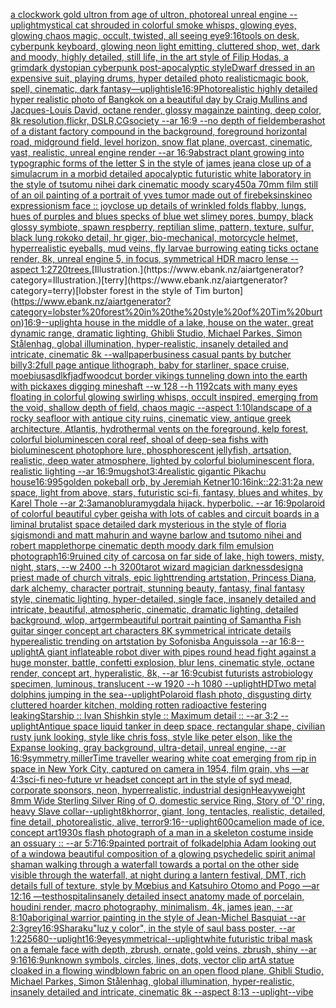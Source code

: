 [a clockwork gold ultron from age of ultron, photoreal unreal engine --uplight](https://www.ebank.nz/aiartgenerator?category=a%20clockwork%20gold%20ultron%20from%20age%20of%20ultron%2C%20photoreal%20unreal%20engine%20--uplight)[mystical cat shrouded in colorful smoke whisps, glowing eyes, glowing chaos magic, occult, twisted, all seeing eye](https://www.ebank.nz/aiartgenerator?category=mystical%20cat%20shrouded%20in%20colorful%20smoke%20whisps%2C%20glowing%20eyes%2C%20glowing%20chaos%20magic%2C%20occult%2C%20twisted%2C%20all%20seeing%20eye)[9:16](https://www.ebank.nz/aiartgenerator?category=9%3A16)[tools on desk, cyberpunk keyboard, glowing neon light emitting, cluttered shop, wet, dark and moody, highly detailed, still life, in the art style of Filip Hodas, a grimdark dystopian cyberpunk post-apocalyptic style](https://www.ebank.nz/aiartgenerator?category=tools%20on%20desk%2C%20cyberpunk%20keyboard%2C%20glowing%20neon%20light%20emitting%2C%20cluttered%20shop%2C%20wet%2C%20dark%20and%20moody%2C%20highly%20detailed%2C%20still%20life%2C%20in%20the%20art%20style%20of%20Filip%20Hodas%2C%20a%20grimdark%20dystopian%20cyberpunk%20post-apocalyptic%20style)[Dwarf dressed in an expensive suit, playing drums, hyper detailed photo realistic](https://www.ebank.nz/aiartgenerator?category=Dwarf%20dressed%20in%20an%20expensive%20suit%2C%20playing%20drums%2C%20hyper%20detailed%20photo%20realistic)[magic book, spell, cinematic, dark fantasy](https://www.ebank.nz/aiartgenerator?category=magic%20book%2C%20spell%2C%20cinematic%2C%20dark%20fantasy)[—uplight](https://www.ebank.nz/aiartgenerator?category=%E2%80%94uplight)[isle](https://www.ebank.nz/aiartgenerator?category=isle)[16:9](https://www.ebank.nz/aiartgenerator?category=16%3A9)[Photorealistic highly detailed hyper realistic photo of Bangkok on a beautiful day by Craig Mullins and Jacques-Louis David, octane render, glossy magainze painting, deep color, 8k resolution,flickr, DSLR,CGsociety  --ar 16:9 --no depth of field](https://www.ebank.nz/aiartgenerator?category=Photorealistic%20highly%20detailed%20hyper%20realistic%20photo%20of%20Bangkok%20on%20a%20beautiful%20day%20by%20Craig%20Mullins%20and%20Jacques-Louis%20David%2C%20octane%20render%2C%20glossy%20magainze%20painting%2C%20deep%20color%2C%208k%20resolution%2Cflickr%2C%20DSLR%2CCGsociety%20%20--ar%2016%3A9%20--no%20depth%20of%20field)[embera](https://www.ebank.nz/aiartgenerator?category=embera)[shot of a distant factory compound in the background, foreground horizontal road, midground field, level horizon, snow flat plane, overcast, cinematic, vast, realistic, unreal engine render --ar 16:9](https://www.ebank.nz/aiartgenerator?category=shot%20of%20a%20distant%20factory%20compound%20in%20the%20background%2C%20foreground%20horizontal%20road%2C%20midground%20field%2C%20level%20horizon%2C%20snow%20flat%20plane%2C%20overcast%2C%20cinematic%2C%20vast%2C%20realistic%2C%20unreal%20engine%20render%20--ar%2016%3A9)[abstract plant growing into typographic forms of the letter S in the style of james jean](https://www.ebank.nz/aiartgenerator?category=abstract%20plant%20growing%20into%20typographic%20forms%20of%20the%20letter%20S%20in%20the%20style%20of%20james%20jean)[a close up of a simulacrum in a morbid detailed apocalyptic futuristic white laboratory in the style of tsutomu nihei dark cinematic moody scary](https://www.ebank.nz/aiartgenerator?category=a%20close%20up%20of%20a%20simulacrum%20in%20a%20morbid%20detailed%20apocalyptic%20futuristic%20white%20laboratory%20in%20the%20style%20of%20tsutomu%20nihei%20dark%20cinematic%20moody%20scary)[450](https://www.ebank.nz/aiartgenerator?category=450)[a 70mm film still of an oil painting of a portrait of yves tumor made out of fire](https://www.ebank.nz/aiartgenerator?category=a%2070mm%20film%20still%20of%20an%20oil%20painting%20of%20a%20portrait%20of%20yves%20tumor%20made%20out%20of%20fire)[beksinski](https://www.ebank.nz/aiartgenerator?category=beksinski)[neo expressionism face :: joy](https://www.ebank.nz/aiartgenerator?category=neo%20expressionism%20face%20%3A%3A%20joy)[close up details of wrinkled folds flabby, lungs, hues of purples and blues specks of blue wet slimey pores, bumpy, black glossy symbiote, spawn respberry, reptilian slime, pattern, texture, sulfur, black lung rokoko detail, hr giger, bio-mechanical, motorcycle helmet, hyperrealistic eyeballs, mud veins, fly larvae burrowing eating ticks octane render, 8k, unreal engine 5, in focus, symmetrical HDR macro lense --aspect 1:2](https://www.ebank.nz/aiartgenerator?category=close%20up%20details%20of%20wrinkled%20folds%20flabby%2C%20lungs%2C%20hues%20of%20purples%20and%20blues%20specks%20of%20blue%20wet%20slimey%20pores%2C%20bumpy%2C%20black%20glossy%20symbiote%2C%20spawn%20respberry%2C%20reptilian%20slime%2C%20pattern%2C%20texture%2C%20sulfur%2C%20black%20lung%20rokoko%20detail%2C%20hr%20giger%2C%20bio-mechanical%2C%20motorcycle%20helmet%2C%20hyperrealistic%20eyeballs%2C%20mud%20veins%2C%20fly%20larvae%20burrowing%20eating%20ticks%20octane%20render%2C%208k%2C%20unreal%20engine%205%2C%20in%20focus%2C%20symmetrical%20HDR%20macro%20lense%20--aspect%201%3A2)[720](https://www.ebank.nz/aiartgenerator?category=720)[trees.](https://www.ebank.nz/aiartgenerator?category=trees.)[Illustration.](https://www.ebank.nz/aiartgenerator?category=Illustration.)[terry](https://www.ebank.nz/aiartgenerator?category=terry)[lobster forest in the style of Tim burton](https://www.ebank.nz/aiartgenerator?category=lobster%20forest%20in%20the%20style%20of%20Tim%20burton)[16:9](https://www.ebank.nz/aiartgenerator?category=16%3A9)[--uplight](https://www.ebank.nz/aiartgenerator?category=--uplight)[a house in the middle of a lake, house on the water, great dynamic range, dramatic lighting, Ghibli Studio, Michael Parkes, Simon Stålenhag, global illumination, hyper-realistic, insanely detailed and intricate, cinematic 8k --wallpaper](https://www.ebank.nz/aiartgenerator?category=a%20house%20in%20the%20middle%20of%20a%20lake%2C%20house%20on%20the%20water%2C%20great%20dynamic%20range%2C%20dramatic%20lighting%2C%20Ghibli%20Studio%2C%20Michael%20Parkes%2C%20Simon%20St%C3%A5lenhag%2C%20global%20illumination%2C%20hyper-realistic%2C%20insanely%20detailed%20and%20intricate%2C%20cinematic%208k%20--wallpaper)[business casual pants by butcher billy](https://www.ebank.nz/aiartgenerator?category=business%20casual%20pants%20by%20butcher%20billy)[3:2](https://www.ebank.nz/aiartgenerator?category=3%3A2)[full page antique lithograph, baby for starliner, space cruise, moebius](https://www.ebank.nz/aiartgenerator?category=full%20page%20antique%20lithograph%2C%20baby%20for%20starliner%2C%20space%20cruise%2C%20moebius)[asdlkfjadf](https://www.ebank.nz/aiartgenerator?category=asdlkfjadf)[woodcut border vikings tunneling down into the earth with pickaxes digging mineshaft --w 128 --h 1192](https://www.ebank.nz/aiartgenerator?category=woodcut%20border%20vikings%20tunneling%20down%20into%20the%20earth%20with%20pickaxes%20digging%20mineshaft%20--w%20128%20--h%201192)[cats with many eyes floating in colorful glowing swirling whisps, occult inspired, emerging from the void, shallow depth of field, chaos magic --aspect 1:10](https://www.ebank.nz/aiartgenerator?category=cats%20with%20many%20eyes%20floating%20in%20colorful%20glowing%20swirling%20whisps%2C%20occult%20inspired%2C%20emerging%20from%20the%20void%2C%20shallow%20depth%20of%20field%2C%20chaos%20magic%20--aspect%201%3A10)[landscape of a rocky seafloor with antique city ruins, cinematic view, antique greek architecture, Atlantis, hydrothermal vents on the foreground, kelp forest, colorful bioluminescen coral reef, shoal of deep-sea fishs with bioluminescent photophore lure, phosphorescent jellyfish, artsation, realistic, deep water atmosphere, lighted by colorful bioluminescent flora, realistic lighting  --ar 16:9](https://www.ebank.nz/aiartgenerator?category=landscape%20of%20a%20rocky%20seafloor%20with%20antique%20city%20ruins%2C%20cinematic%20view%2C%20antique%20greek%20architecture%2C%20Atlantis%2C%20hydrothermal%20vents%20on%20the%20foreground%2C%20kelp%20forest%2C%20colorful%20bioluminescen%20coral%20reef%2C%20shoal%20of%20deep-sea%20fishs%20with%20bioluminescent%20photophore%20lure%2C%20phosphorescent%20jellyfish%2C%20artsation%2C%20realistic%2C%20deep%20water%20atmosphere%2C%20lighted%20by%20colorful%20bioluminescent%20flora%2C%20realistic%20lighting%20%20--ar%2016%3A9)[mugshot](https://www.ebank.nz/aiartgenerator?category=mugshot)[3:4](https://www.ebank.nz/aiartgenerator?category=3%3A4)[realistic gigantic Pikachu house](https://www.ebank.nz/aiartgenerator?category=realistic%20gigantic%20Pikachu%20house)[16:9](https://www.ebank.nz/aiartgenerator?category=16%3A9)[95](https://www.ebank.nz/aiartgenerator?category=95)[golden pokeball orb, by Jeremiah Ketner](https://www.ebank.nz/aiartgenerator?category=golden%20pokeball%20orb%2C%20by%20Jeremiah%20Ketner)[10:16](https://www.ebank.nz/aiartgenerator?category=10%3A16)[ink::2](https://www.ebank.nz/aiartgenerator?category=ink%3A%3A2)[2:3](https://www.ebank.nz/aiartgenerator?category=2%3A3)[1:2](https://www.ebank.nz/aiartgenerator?category=1%3A2)[a new space, light from above, stars, futuristic sci-fi, fantasy, blues and whites, by Karel Thole --ar 2:3](https://www.ebank.nz/aiartgenerator?category=a%20new%20space%2C%20light%20from%20above%2C%20stars%2C%20futuristic%20sci-fi%2C%20fantasy%2C%20blues%20and%20whites%2C%20by%20Karel%20Thole%20--ar%202%3A3)[amano](https://www.ebank.nz/aiartgenerator?category=amano)[blur](https://www.ebank.nz/aiartgenerator?category=blur)[amygdala hijack.  hyperbolic.  --ar 16:9](https://www.ebank.nz/aiartgenerator?category=amygdala%20hijack.%20%20hyperbolic.%20%20--ar%2016%3A9)[polaroid of colorful beautiful cyber geisha with lots of cables and circuit boards in a liminal brutalist space detailed dark mysterious in the style of floria sigismondi and matt mahurin and wayne barlow and tsutomo nihei and robert mapplethorpe cinematic depth moody dark film emulsion photograph](https://www.ebank.nz/aiartgenerator?category=polaroid%20of%20colorful%20beautiful%20cyber%20geisha%20with%20lots%20of%20cables%20and%20circuit%20boards%20in%20a%20liminal%20brutalist%20space%20detailed%20dark%20mysterious%20in%20the%20style%20of%20floria%20sigismondi%20and%20matt%20mahurin%20and%20wayne%20barlow%20and%20tsutomo%20nihei%20and%20robert%20mapplethorpe%20cinematic%20depth%20moody%20dark%20film%20emulsion%20photograph)[16:9](https://www.ebank.nz/aiartgenerator?category=16%3A9)[ruined city of carcosa on far side of lake, high towers, misty, night, stars, --w 2400 --h 3200](https://www.ebank.nz/aiartgenerator?category=ruined%20city%20of%20carcosa%20on%20far%20side%20of%20lake%2C%20high%20towers%2C%20misty%2C%20night%2C%20stars%2C%20--w%202400%20--h%203200)[tarot wizard magician darkness](https://www.ebank.nz/aiartgenerator?category=tarot%20wizard%20magician%20darkness)[design](https://www.ebank.nz/aiartgenerator?category=design)[a priest made of church vitrals, epic light](https://www.ebank.nz/aiartgenerator?category=a%20priest%20made%20of%20church%20vitrals%2C%20epic%20light)[trending artstation, Princess Diana, dark alchemy, character portrait, stunning beauty, fantasy, final fantasy style, cinematic lighting, hyper-detailed, single face, insanely detailed and intricate, beautiful, atmospheric, cinematic, dramatic lighting, detailed background, wlop, artgerm](https://www.ebank.nz/aiartgenerator?category=trending%20artstation%2C%20Princess%20Diana%2C%20dark%20alchemy%2C%20character%20portrait%2C%20stunning%20beauty%2C%20fantasy%2C%20final%20fantasy%20style%2C%20cinematic%20lighting%2C%20hyper-detailed%2C%20single%20face%2C%20insanely%20detailed%20and%20intricate%2C%20beautiful%2C%20atmospheric%2C%20cinematic%2C%20dramatic%20lighting%2C%20detailed%20background%2C%20wlop%2C%20artgerm)[beautiful portrait painting of Samantha Fish guitar singer concept art characters 8K symmetrical intricate details hyperealistic trending on artstation by Sofonisba Anguissola --ar 16:8](https://www.ebank.nz/aiartgenerator?category=beautiful%20portrait%20painting%20of%20Samantha%20Fish%20guitar%20singer%20concept%20art%20characters%208K%20symmetrical%20intricate%20details%20hyperealistic%20trending%20on%20artstation%20by%20Sofonisba%20Anguissola%20--ar%2016%3A8)[--uplight](https://www.ebank.nz/aiartgenerator?category=--uplight)[A giant inflateable robot diver with pipes round head fight against a huge monster, battle, confetti explosion, blur lens, cinematic style, octane render, concept art, hyperalistic, 8k, --ar 16:9](https://www.ebank.nz/aiartgenerator?category=A%20giant%20inflateable%20robot%20diver%20with%20pipes%20round%20head%20fight%20against%20a%20huge%20monster%2C%20battle%2C%20confetti%20explosion%2C%20blur%20lens%2C%20cinematic%20style%2C%20octane%20render%2C%20concept%20art%2C%20hyperalistic%2C%208k%2C%20--ar%2016%3A9)[cubist futurists astrobiology specimen, luminous, translucent --w 1920 --h 1080 --uplight](https://www.ebank.nz/aiartgenerator?category=cubist%20futurists%20astrobiology%20specimen%2C%20luminous%2C%20translucent%20--w%201920%20--h%201080%20--uplight)[HD](https://www.ebank.nz/aiartgenerator?category=HD)[Two metal dolphins jumping in the sea](https://www.ebank.nz/aiartgenerator?category=Two%20metal%20dolphins%20jumping%20in%20the%20sea)[--uplight](https://www.ebank.nz/aiartgenerator?category=--uplight)[Polaroid flash photo, disgusting dirty cluttered hoarder kitchen, molding rotten radioactive festering leaking](https://www.ebank.nz/aiartgenerator?category=Polaroid%20flash%20photo%2C%20disgusting%20dirty%20cluttered%20hoarder%20kitchen%2C%20molding%20rotten%20radioactive%20festering%20leaking)[Starship :: Ivan Shishkin style :: Maximum detail :: --ar 3:2 --uplight](https://www.ebank.nz/aiartgenerator?category=Starship%20%3A%3A%20Ivan%20Shishkin%20style%20%3A%3A%20Maximum%20detail%20%3A%3A%20--ar%203%3A2%20--uplight)[Antique space liquid tanker in deep space, rectangular shape, civilian rusty junk looking, style like chris foss, style like peter elson, like the Expanse looking, gray background, ultra-detail, unreal engine, --ar 16:9](https://www.ebank.nz/aiartgenerator?category=Antique%20space%20liquid%20tanker%20in%20deep%20space%2C%20rectangular%20shape%2C%20civilian%20rusty%20junk%20looking%2C%20style%20like%20chris%20foss%2C%20style%20like%20peter%20elson%2C%20like%20the%20Expanse%20looking%2C%20gray%20background%2C%20ultra-detail%2C%20unreal%20engine%2C%20--ar%2016%3A9)[symmetry,](https://www.ebank.nz/aiartgenerator?category=symmetry%2C)[miller](https://www.ebank.nz/aiartgenerator?category=miller)[Time traveller wearing white coat emerging from rip in space in New York City, captured on camera in 1954, film grain, vhs —ar 4:3](https://www.ebank.nz/aiartgenerator?category=Time%20traveller%20wearing%20white%20coat%20emerging%20from%20rip%20in%20space%20in%20New%20York%20City%2C%20captured%20on%20camera%20in%201954%2C%20film%20grain%2C%20vhs%20%E2%80%94ar%204%3A3)[sci-fi neo-future vr headset concept art in the style of syd mead, corporate sponsors, neon, hyperrealistic, industrial design](https://www.ebank.nz/aiartgenerator?category=sci-fi%20neo-future%20vr%20headset%20concept%20art%20in%20the%20style%20of%20syd%20mead%2C%20corporate%20sponsors%2C%20neon%2C%20hyperrealistic%2C%20industrial%20design)[Heavyweight 8mm Wide Sterling Silver Ring of O, domestic service Ring, Story of 'O' ring, heavy Slave collar](https://www.ebank.nz/aiartgenerator?category=Heavyweight%208mm%20Wide%20Sterling%20Silver%20Ring%20of%20O%2C%20domestic%20service%20Ring%2C%20Story%20of%20%27O%27%20ring%2C%20heavy%20Slave%20collar)[--uplight](https://www.ebank.nz/aiartgenerator?category=--uplight)[8k](https://www.ebank.nz/aiartgenerator?category=8k)[horror, giant, long, tentacles, realistic, detailed, fine detail, photorealistic, alive, terror](https://www.ebank.nz/aiartgenerator?category=horror%2C%20giant%2C%20long%2C%20tentacles%2C%20realistic%2C%20detailed%2C%20fine%20detail%2C%20photorealistic%2C%20alive%2C%20terror)[9:16](https://www.ebank.nz/aiartgenerator?category=9%3A16)[--uplight](https://www.ebank.nz/aiartgenerator?category=--uplight)[600](https://www.ebank.nz/aiartgenerator?category=600)[camelion made of ice, concept art](https://www.ebank.nz/aiartgenerator?category=camelion%20made%20of%20ice%2C%20concept%20art)[1930s flash photograph of a man in a skeleton costume inside an ossuary :: --ar 5:7](https://www.ebank.nz/aiartgenerator?category=1930s%20flash%20photograph%20of%20a%20man%20in%20a%20skeleton%20costume%20inside%20an%20ossuary%20%3A%3A%20--ar%205%3A7)[16:9](https://www.ebank.nz/aiartgenerator?category=16%3A9)[painted portrait of folkadelphia Adam looking out of a window](https://www.ebank.nz/aiartgenerator?category=painted%20portrait%20of%20folkadelphia%20Adam%20looking%20out%20of%20a%20window)[a beautiful composition of a glowing psychedelic spirit animal shaman walking through a waterfall towards a portal on the other side visible through the waterfall, at night during a lantern festival, DMT,  rich details full of texture, style by Mœbius and Katsuhiro Otomo and Pogo —ar 12:16 —test](https://www.ebank.nz/aiartgenerator?category=a%20beautiful%20composition%20of%20a%20glowing%20psychedelic%20spirit%20animal%20shaman%20walking%20through%20a%20waterfall%20towards%20a%20portal%20on%20the%20other%20side%20visible%20through%20the%20waterfall%2C%20at%20night%20during%20a%20lantern%20festival%2C%20DMT%2C%20%20rich%20details%20full%20of%20texture%2C%20style%20by%20M%C5%93bius%20and%20Katsuhiro%20Otomo%20and%20Pogo%20%E2%80%94ar%2012%3A16%20%E2%80%94test)[hospital](https://www.ebank.nz/aiartgenerator?category=hospital)[insanely detailed insect anatomy made of porcelain, houdini render, macro photography, minimalism, 4k, james jean, --ar 8:10](https://www.ebank.nz/aiartgenerator?category=insanely%20detailed%20insect%20anatomy%20made%20of%20porcelain%2C%20houdini%20render%2C%20macro%20photography%2C%20minimalism%2C%204k%2C%20james%20jean%2C%20--ar%208%3A10)[aboriginal warrior painting in the style of Jean-Michel Basquiat --ar 2:3](https://www.ebank.nz/aiartgenerator?category=aboriginal%20warrior%20painting%20in%20the%20style%20of%20Jean-Michel%20Basquiat%20--ar%202%3A3)[grey](https://www.ebank.nz/aiartgenerator?category=grey)[16:9](https://www.ebank.nz/aiartgenerator?category=16%3A9)[Sharaku](https://www.ebank.nz/aiartgenerator?category=Sharaku)["luz y color", in the style of saul bass poster, --ar 1:2](https://www.ebank.nz/aiartgenerator?category=%22luz%20y%20color%22%2C%20in%20the%20style%20of%20saul%20bass%20poster%2C%20--ar%201%3A2)[256](https://www.ebank.nz/aiartgenerator?category=256)[80](https://www.ebank.nz/aiartgenerator?category=80)[--uplight](https://www.ebank.nz/aiartgenerator?category=--uplight)[16:9](https://www.ebank.nz/aiartgenerator?category=16%3A9)[eye](https://www.ebank.nz/aiartgenerator?category=eye)[symmetrical](https://www.ebank.nz/aiartgenerator?category=symmetrical)[--uplight](https://www.ebank.nz/aiartgenerator?category=--uplight)[white futuristic tribal mask on a female face with depth, zbrush, ornate, gold veins, zbrush, shiny --ar 9:16](https://www.ebank.nz/aiartgenerator?category=white%20futuristic%20tribal%20mask%20on%20a%20female%20face%20with%20depth%2C%20zbrush%2C%20ornate%2C%20gold%20veins%2C%20zbrush%2C%20shiny%20--ar%209%3A16)[16:9](https://www.ebank.nz/aiartgenerator?category=16%3A9)[unknown symbols, circles, lines, dots, vector clip art](https://www.ebank.nz/aiartgenerator?category=unknown%20symbols%2C%20circles%2C%20lines%2C%20dots%2C%20vector%20clip%20art)[A statue cloaked in a flowing windblown fabric on an open flood plane, Ghibli Studio, Michael Parkes, Simon Stålenhag, global illumination, hyper-realistic, insanely detailed and intricate, cinematic 8k --aspect 8:13 --uplight](https://www.ebank.nz/aiartgenerator?category=A%20statue%20cloaked%20in%20a%20flowing%20windblown%20fabric%20on%20an%20open%20flood%20plane%2C%20Ghibli%20Studio%2C%20Michael%20Parkes%2C%20Simon%20St%C3%A5lenhag%2C%20global%20illumination%2C%20hyper-realistic%2C%20insanely%20detailed%20and%20intricate%2C%20cinematic%208k%20--aspect%208%3A13%20--uplight)[--vibe](https://www.ebank.nz/aiartgenerator?category=--vibe)